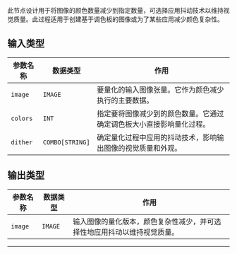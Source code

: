 此节点设计用于将图像的颜色数量减少到指定数量，可选择应用抖动技术以维持视觉质量。此过程适用于创建基于调色板的图像或为了某些应用减少颜色复杂性。

## 输入类型
| 参数名称 | 数据类型 | 作用 |
| --- | --- | --- |
| `image` | `IMAGE` | 要量化的输入图像张量。它作为颜色减少执行的主要数据。 |
| `colors` | `INT` | 指定要将图像减少到的颜色数量。它通过确定调色板大小直接影响量化过程。 |
| `dither` | `COMBO[STRING]` | 确定量化过程中应用的抖动技术，影响输出图像的视觉质量和外观。 |

## 输出类型
| 参数名称 | 数据类型 | 作用 |
| --- | --- | --- |
| `image` | `IMAGE` | 输入图像的量化版本，颜色复杂性减少，并可选择性地应用抖动以维持视觉质量。 |
---